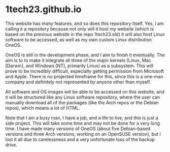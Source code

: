 # 1tech23.github.io

This website has many features, and so does this repository itself. 
Yes, I am calling it a repository because not only will it host my website (which is based on the previous website in the repo 1tech23.old) it will also host Linux software to be accessed, as well as my own custom Linux distribution OneOS.

OneOS is still in the development phase, and I aim to finish it eventually. The aim is to to make it integrate all three of the major kernels (Linux, Mac [Darwin], and Windows [NT], primarily Linux) as a subsystem.
This will prove to be incredibly difficult, especially getting permission from Microsoft and Apple. There is no projected timeframe for this, since this is a one-man company and definitely not represented by anyone other than myself.

All software and OS images will be able to be accessed on this website, and it will be structured like any Linux software repository, where the user can manually download all of the packages (like the Arch repos or the Debian repos), which means a lot of HTML.


Note that I am a busy man, I have a job, and a life to live, and this is just a side project. This will take some time and may not be done for a very long time. 
I have made many versions of OneOS (about five Debian-based versions and three Arch versions, working on an OpenSUSE version), but I lost it all due to carelessness and a very unfortunate loss of the backup drive.

